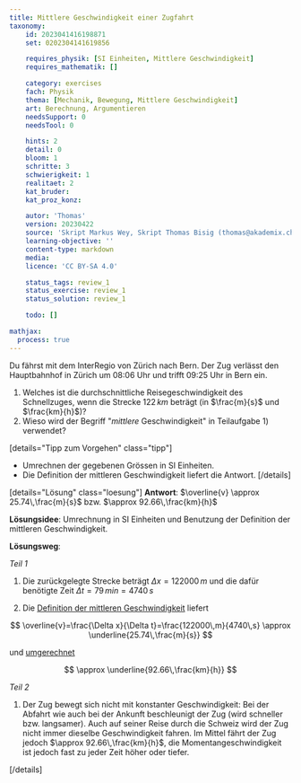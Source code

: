```yaml
---
title: Mittlere Geschwindigkeit einer Zugfahrt
taxonomy:
	id: 2023041416198871
	set: 0202304141619856

	requires_physik: [SI Einheiten, Mittlere Geschwindigkeit]
	requires_mathematik: []

	category: exercises
	fach: Physik
	thema: [Mechanik, Bewegung, Mittlere Geschwindigkeit]
	art: Berechnung, Argumentieren
	needsSupport: 0
	needsTool: 0

	hints: 2
	detail: 0
	bloom: 1
	schritte: 3
	schwierigkeit: 1
	realitaet: 2
	kat_bruder:
	kat_proz_konz: 

	autor: 'Thomas'
	version: 20230422
	source: 'Skript Markus Wey, Skript Thomas Bisig (thomas@akademix.ch)'
	learning-objective: ''
	content-type: markdown
	media:
	licence: 'CC BY-SA 4.0'

	status_tags: review_1
	status_exercise: review_1
	status_solution: review_1

	todo: []

mathjax:
  process: true
---
```

Du fährst mit dem InterRegio von Zürich nach Bern. Der Zug verlässt den Hauptbahnhof in Zürich um 08:06 Uhr und trifft 09:25 Uhr in Bern ein.

1. Welches ist die durchschnittliche Reisegeschwindigkeit des Schnellzuges, wenn die Strecke $122\,km$ beträgt (in $\frac{m}{s}$ und $\frac{km}{h}$)?
2. Wieso wird der Begriff "_mittlere_ Geschwindigkeit" in Teilaufgabe 1) verwendet?

[details="Tipp zum Vorgehen" class="tipp"]
- Umrechnen der gegebenen Grössen in SI Einheiten.
- Die Definition der mittleren Geschwindigkeit liefert die Antwort.
[/details]

[details="Lösung" class="loesung"]
**Antwort**: $\overline{v} \approx 25.74\,\frac{m}{s}$ bzw. $\approx 92.66\,\frac{km}{h}$

**Lösungsidee**: Umrechnung in SI Einheiten und Benutzung der Definition der mittleren Geschwindigkeit.

**Lösungsweg**:

_Teil 1_

1. Die zurückgelegte Strecke beträgt $\Delta x=122000\,m$ und die dafür benötigte Zeit $\Delta t=79\,min=4740\,s$

2. Die [Definition der mittleren Geschwindigkeit](/konzepte/konzept-1) liefert 

$$
\overline{v}=\frac{\Delta x}{\Delta t}=\frac{122000\,m}{4740\,s} \approx \underline{25.74\,\frac{m}{s}}
$$

und [umgerechnet](/konzepte/konzept-1)

$$
\approx \underline{92.66\,\frac{km}{h}} 
$$

_Teil 2_

1. Der Zug bewegt sich nicht mit konstanter Geschwindigkeit: Bei der Abfahrt wie auch bei der Ankunft beschleunigt der Zug (wird schneller bzw. langsamer). Auch auf seiner Reise durch die Schweiz wird der Zug nicht immer dieselbe Geschwindigkeit fahren. Im Mittel fährt der Zug jedoch $\approx 92.66\,\frac{km}{h}$, die Momentangeschwindigkeit ist jedoch fast zu jeder Zeit höher oder tiefer.

[/details]